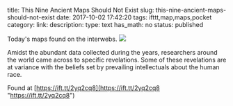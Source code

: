 title: This Nine Ancient Maps Should Not Exist
slug: this-nine-ancient-maps-should-not-exist
date: 2017-10-02 17:42:20
tags: ifttt,map,maps,pocket
category: 
link: 
description: 
type: text
has_math: no
status: published

Today's maps found on the interwebs. ![](https://ift.tt/2fJfavo)  
  

Amidst the abundant data collected during the years, researchers around the world came across to specific revelations. Some of these revelations are at variance with the beliefs set by prevailing intellectuals about the human race.  
  

Found at [https://ift.tt/2yq2cq8](https://ift.tt/2yq2cq8 "https://ift.tt/2yq2cq8")



